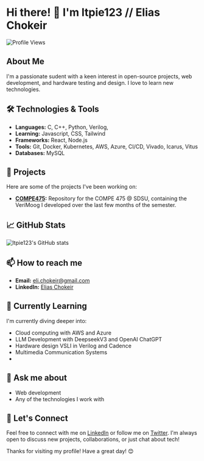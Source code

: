 # Hi there! 👋 I'm ltpie123 // Elias Chokeir

![Profile Views](https://komarev.com/ghpvc/?username=ltpie123&color=blue)

## About Me

I'm a passionate sudent with a keen interest in open-source projects, web development, and hardware testing and design. I love to learn new technologies.

## 🛠️ Technologies & Tools

- **Languages:** C, C++, Python, Verilog, 
- **Learning:** Javascript, CSS, Tailwind
- **Frameworks:** React, Node.js
- **Tools:** Git, Docker, Kubernetes, AWS, Azure, CI/CD, Vivado, Icarus, Vitus
- **Databases:** MySQL

## 🚀 Projects

Here are some of the projects I've been working on:

- **[COMPE475](https://github.com/ltpie123/COMPE475):** Repository for the COMPE 475 @ SDSU, containing the VeriMoog I developed over the last few months of the semester.

## 📈 GitHub Stats

![ltpie123's GitHub stats](https://github-readme-stats.vercel.app/api?username=ltpie123&show_icons=true&theme=radical)

## 📫 How to reach me

- **Email:** <eli.chokeir@gmail.com>
- **LinkedIn:** [Elias Chokeir](https://www.linkedin.com/in/elias-chokeir)

## 🌱 Currently Learning

I'm currently diving deeper into:

- Cloud computing with AWS and Azure
- LLM Development with DeepseekV3 and OpenAI ChatGPT
- Hardware design VSLI in Verilog and Cadence
- Multimedia Communication Systems
-

## 💬 Ask me about

- Web development
- Any of the technologies I work with

## 🤝 Let's Connect

Feel free to connect with me on [LinkedIn](https://www.linkedin.com/in/elias-chokeir) or follow me on [Twitter](https://twitter.com/eli_fell_off). I'm always open to discuss new projects, collaborations, or just chat about tech!

Thanks for visiting my profile! Have a great day! 😊
